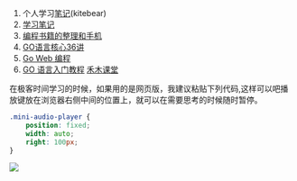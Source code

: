 1. 个人学习[笔记](https://github.com/kitebear/go_exercise)(kitebear)
2. [学习笔记](https://github.com/qyuhen/book)
3. [编程书籍的整理和手机](https://github.com/KeKe-Li/book)
4. [GO语言核心36讲](https://time.geekbang.org/column/article/12655)
5. [Go Web 编程](https://www.kancloud.cn/kancloud/web-application-with-golang/44128)
6. [GO 语言入门教程](https://songjiayang.gitbooks.io/go-basic-courses/content/ch5/custom.html) [禾木课堂](https://space.bilibili.com/276273794/)

在极客时间学习的时候，如果用的是网页版，我建议粘贴下列代码,这样可以吧播放键放在浏览器右侧中间的位置上，就可以在需要思考的时候随时暂停。

```css
.mini-audio-player {
	position: fixed;
    width: auto;
    right: 100px;    
}
```

![](https://ws2.sinaimg.cn/large/006tNc79gy1fz7cbghul1j30u03fh17l.jpg)